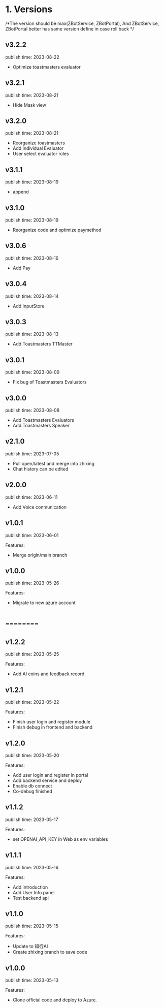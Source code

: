 # 1. Versions
/*The version should be max(ZBotService, ZBotPortal),
And ZBotService, ZBotPortal better has same version define in case roll back
*/

## v3.2.2
publish time: 2023-08-22
 - Optimize toastmasters evaluator

## v3.2.1
publish time: 2023-08-21
 - Hide Mask view

## v3.2.0
publish time: 2023-08-21
 - Reorganize toastmasters
 - Add Individual Evaluator
 - User select evaluator roles

## v3.1.1
publish time: 2023-08-19
 - append

## v3.1.0
publish time: 2023-08-19
 - Reorganize code and optimize paymethod

## v3.0.6
publish time: 2023-08-16
 - Add Pay

## v3.0.4
publish time: 2023-08-14
 - Add InputStore

## v3.0.3
publish time: 2023-08-13
 - Add Toastmasters TTMaster

## v3.0.1
publish time: 2023-08-09
 - Fix bug of Toastmasters Evaluators

## v3.0.0
publish time: 2023-08-08
 - Add Toastmasters Evaluators
 - Add Toastmasters Speaker

## v2.1.0
publish time: 2023-07-05
 - Pull open/latest and merge into zhixing
 - Chat history can be edited

## v2.0.0
publish time: 2023-06-11
 - Add Voice conmunication

## v1.0.1
publish time: 2023-06-01

Features: 
 - Merge origin/main branch


## v1.0.0
publish time: 2023-05-26

Features: 
 - Migrate to new azure account

# --------

## v1.2.2
publish time: 2023-05-25

Features: 
 - Add AI coins and feedback record

## v1.2.1
publish time: 2023-05-22

Features: 
 - Finish user login and register module
 - Finish debug in frontend and backend

## v1.2.0
publish time: 2023-05-20

Features: 
 - Add user login and register in portal
 - Add backend service and deploy
 - Enable db connect
 - Co-debug finished


## v1.1.2
publish time: 2023-05-17

Features: 
 - set OPENAI_API_KEY in Web as env variables

## v1.1.1
publish time: 2023-05-16

Features: 
 - Add introduction
 - Add User Info panel
 - Test backend api


## v1.1.0
publish time: 2023-05-15

Features: 
 - Update to 知行AI
 - Create zhixing branch to save code


## v1.0.0
publish time: 2023-05-13

Features: 
 - Clone official code and deploy to Azure.

